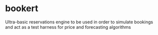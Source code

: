 bookert
=======

Ultra-basic reservations engine to be used in order to simulate bookings and act as a test harness for price and forecasting algorithms
